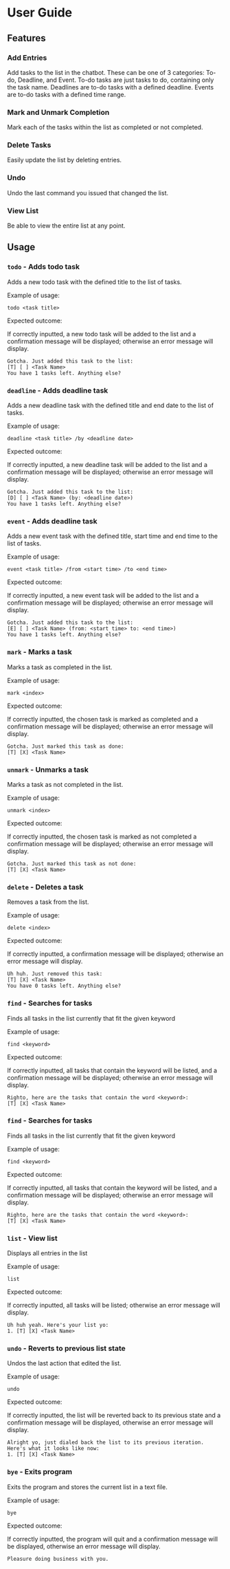 # User Guide

## Features 

### Add Entries

Add tasks to the list in the chatbot. These can be one of 3 categories: To-do, Deadline, and Event.
To-do tasks are just tasks to do, containing only the task name. 
Deadlines are to-do tasks with a defined deadline.
Events are to-do tasks with a defined time range.

### Mark and Unmark Completion

Mark each of the tasks within the list as completed or not completed.

### Delete Tasks

Easily update the list by deleting entries.

### Undo

Undo the last command you issued that changed the list.

### View List

Be able to view the entire list at any point.

## Usage

### `todo` - Adds todo task

Adds a new todo task with the defined title to the list of tasks.

Example of usage: 

`todo <task title>`

Expected outcome:

If correctly inputted, a new todo task will be added to the list and a confirmation message will be displayed; otherwise an error message will display.

```
Gotcha. Just added this task to the list:
[T] [ ] <Task Name>
You have 1 tasks left. Anything else?
```

### `deadline` - Adds deadline task

Adds a new deadline task with the defined title and end date to the list of tasks.

Example of usage:

`deadline <task title> /by <deadline date>`

Expected outcome:

If correctly inputted, a new deadline task will be added to the list and a confirmation message will be displayed; otherwise an error message will display.

```
Gotcha. Just added this task to the list:
[D] [ ] <Task Name> (by: <deadline date>) 
You have 1 tasks left. Anything else?
```

### `event` - Adds deadline task

Adds a new event task with the defined title, start time and end time to the list of tasks.

Example of usage:

`event <task title> /from <start time> /to <end time> `

Expected outcome:

If correctly inputted, a new event task will be added to the list and a confirmation message will be displayed; otherwise an error message will display.

```
Gotcha. Just added this task to the list:
[E] [ ] <Task Name> (from: <start time> to: <end time>) 
You have 1 tasks left. Anything else?
```

### `mark` - Marks a task

Marks a task as completed in the list.

Example of usage:

`mark <index>`

Expected outcome:

If correctly inputted, the chosen task is marked as completed and a confirmation message will be displayed; otherwise an error message will display.

```
Gotcha. Just marked this task as done:
[T] [X] <Task Name>
```

### `unmark` - Unmarks a task

Marks a task as not completed in the list.

Example of usage:

`unmark <index>`

Expected outcome:

If correctly inputted, the chosen task is marked as not completed a confirmation message will be displayed; otherwise an error message will display.

```
Gotcha. Just marked this task as not done:
[T] [X] <Task Name>
```

### `delete` - Deletes a task

Removes a task from the list.

Example of usage:

`delete <index>`

Expected outcome:

If correctly inputted, a confirmation message will be displayed; otherwise an error message will display.

```
Uh huh. Just removed this task:
[T] [X] <Task Name>
You have 0 tasks left. Anything else?
```

### `find` - Searches for tasks

Finds all tasks in the list currently that fit the given keyword

Example of usage:

`find <keyword>`

Expected outcome:

If correctly inputted, all tasks that contain the keyword will be listed, and a confirmation message will be displayed; otherwise an error message will display.

```
Righto, here are the tasks that contain the word <keyword>:
[T] [X] <Task Name>
```

### `find` - Searches for tasks

Finds all tasks in the list currently that fit the given keyword

Example of usage:

`find <keyword>`

Expected outcome:

If correctly inputted, all tasks that contain the keyword will be listed, and a confirmation message will be displayed; otherwise an error message will display.

```
Righto, here are the tasks that contain the word <keyword>:
[T] [X] <Task Name>
```

### `list` - View list

Displays all entries in the list

Example of usage:

`list`

Expected outcome:

If correctly inputted, all tasks will be listed; otherwise an error message will display.

```
Uh huh yeah. Here's your list yo:
1. [T] [X] <Task Name>
```

### `undo` - Reverts to previous list state

Undos the last action that edited the list.

Example of usage:

`undo`

Expected outcome:

If correctly inputted, the list will be reverted back to its previous state and a confirmation message will be displayed, otherwise an error message will display.

```
Alright yo, just dialed back the list to its previous iteration. Here's what it looks like now:
1. [T] [X] <Task Name>
```

### `bye` - Exits program

Exits the program and stores the current list in a text file.

Example of usage:

`bye`

Expected outcome:

If correctly inputted, the program will quit and a confirmation message will be displayed, otherwise an error message will display.

```
Pleasure doing business with you.
```
